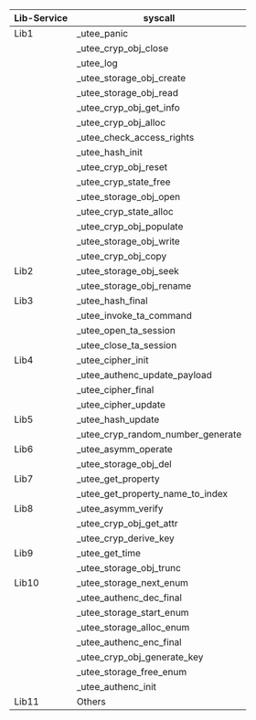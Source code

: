 | Lib-Service     | syscall                       |
|------------------------|----------------------------------------|
| Lib1 | _utee_panic                          |
|                        | _utee_cryp_obj_close               |
|                        | _utee_log                            |
|                        | _utee_storage_obj_create           |
|                        | _utee_storage_obj_read             |
|                        | _utee_cryp_obj_get_info           |
|                        | _utee_cryp_obj_alloc               |
|                        | _utee_check_access_rights          |
|                        | _utee_hash_init                     |
|                        | _utee_cryp_obj_reset               |
|                        | _utee_cryp_state_free              |
|                        | _utee_storage_obj_open             |
|                        | _utee_cryp_state_alloc             |
|                        | _utee_cryp_obj_populate            |
|                        | _utee_storage_obj_write            |
|                        | _utee_cryp_obj_copy                |
| Lib2  | _utee_storage_obj_seek             |
|                        | _utee_storage_obj_rename           |
| Lib3  | _utee_hash_final                    |
|                        | _utee_invoke_ta_command            |
|                        | _utee_open_ta_session              |
|                        | _utee_close_ta_session             |
| Lib4  | _utee_cipher_init                   |
|                        | _utee_authenc_update_payload       |
|                        | _utee_cipher_final                  |
|                        | _utee_cipher_update                 |
| Lib5  | _utee_hash_update                   |
|                        | _utee_cryp_random_number_generate |
| Lib6  | _utee_asymm_operate                 |
|                        | _utee_storage_obj_del              |
| Lib7  | _utee_get_property                  |
|                        | _utee_get_property_name_to_index |
| Lib8  | _utee_asymm_verify                  |
|                        | _utee_cryp_obj_get_attr           |
|                        | _utee_cryp_derive_key              |
| Lib9  | _utee_get_time                      |
|                        | _utee_storage_obj_trunc            |
| Lib10 | _utee_storage_next_enum            |
|                        | _utee_authenc_dec_final            |
|                        | _utee_storage_start_enum           |
|                        | _utee_storage_alloc_enum           |
|                        | _utee_authenc_enc_final            |
|                        | _utee_cryp_obj_generate_key       |
|                        | _utee_storage_free_enum            |
|                        | _utee_authenc_init                  |
| Lib11                  | Others                                 |
